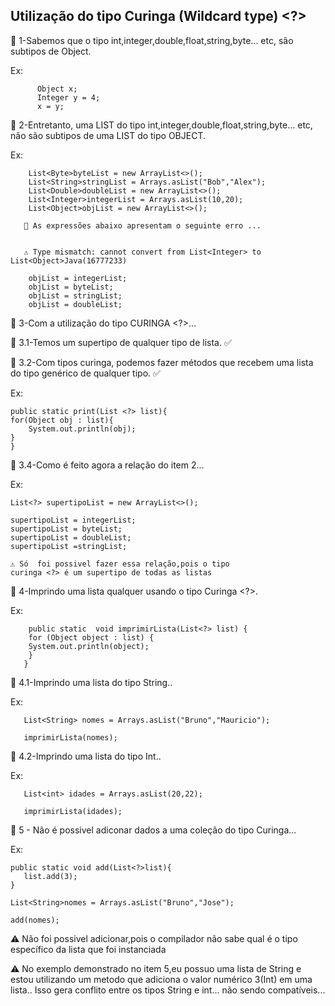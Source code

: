 ## Utilização do tipo Curinga (Wildcard type)  <?>



📌 1-Sabemos que o tipo int,integer,double,float,string,byte... etc,
são subtipos de Object.

Ex:          
          
          Object x;
          Integer y = 4;
          x = y;


📌 2-Entretanto, uma LIST do tipo int,integer,double,float,string,byte... etc,
não são subtipos de uma LIST do tipo OBJECT.

Ex:

        List<Byte>byteList = new ArrayList<>();
        List<String>stringList = Arrays.asList("Bob","Alex");
        List<Double>doubleList = new ArrayList<>();
        List<Integer>integerList = Arrays.asList(10,20);
        List<Object>objList = new ArrayList<>();

       🚫 As expressões abaixo apresentam o seguinte erro ...


       ⚠️ Type mismatch: cannot convert from List<Integer> to List<Object>Java(16777233)

        objList = integerList;
        objList = byteList;
        objList = stringList;
        objList = doubleList;


📌 3-Com a utilização do tipo CURINGA <?>...

📌 3.1-Temos um supertipo de qualquer tipo de lista. ✅

📌 3.2-Com tipos curinga, podemos fazer métodos que recebem
uma lista do tipo genérico de qualquer tipo. ✅

Ex: 

    public static print(List <?> list){
    for(Object obj : list){
        System.out.println(obj);
    }
    }


📌 3.4-Como é feito agora a relação do item 2...

Ex:

    List<?> supertipoList = new ArrayList<>();

    supertipoList = integerList;
    supertipoList = byteList;
    supertipoList = doubleList;
    supertipoList =stringList;

    ⚠️ Só  foi possivel fazer essa relação,pois o tipo
    curinga <?> é um supertipo de todas as listas



📌 4-Imprindo uma lista qualquer usando o tipo Curinga <?>.

Ex:
     
        public static  void imprimirLista(List<?> list) {
        for (Object object : list) {
        System.out.println(object);
        }
       } 

📌 4.1-Imprindo uma lista do tipo String..

Ex:

       List<String> nomes = Arrays.asList("Bruno","Mauricio");

       imprimirLista(nomes);

    
📌 4.2-Imprindo uma lista do tipo Int..

Ex:

       List<int> idades = Arrays.asList(20,22);
        
       imprimirLista(idades);



📌 5 - Não é possivel adiconar dados a uma coleção do tipo Curinga...


Ex:

    public static void add(List<?>list){
       list.add(3);
    }

    List<String>nomes = Arrays.asList("Bruno","Jose");

    add(nomes);


   ⚠️ Não foi possivel adicionar,pois
    o compilador não sabe qual é o tipo
    específico da lista que foi instanciada

   ⚠️ No exemplo demonstrado no item 5,eu possuo uma lista
      de String e estou utilizando um metodo que adiciona o valor
      numérico 3(Int) em uma lista.. Isso gera conflito entre os
      tipos String e int... não sendo compatíveis...


  


